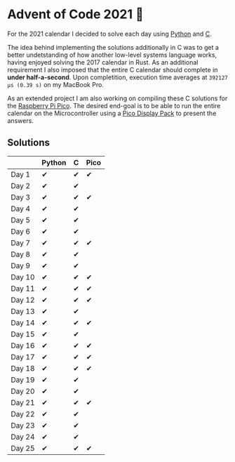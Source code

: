 # Advent of Code 2021 🎄

For the 2021 calendar I decided to solve each day using [Python](./python) and [C](./c).

The idea behind implementing the solutions additionally in C was to get a better undetstanding of how another low-level systems language works, having enjoyed solving the 2017 calendar in Rust.
As an additional requirement I also imposed that the entire C calendar should complete in **under half-a-second**.
Upon completition, execution time averages at `392127 μs (0.39 s)` on my MacBook Pro.

As an extended project I am also working on compiling these C solutions for the [Raspberry Pi Pico](https://www.raspberrypi.com/products/raspberry-pi-pico/).
The desired end-goal is to be able to run the entire calendar on the Microcontroller using a [Pico Display Pack](https://shop.pimoroni.com/products/pico-display-pack) to present the answers.

## Solutions

|        | Python | C   | Pico |
| ------ | ------ | --- | ---- |
| Day 1  | ✔      | ✔   | ✔    |
| Day 2  | ✔      | ✔   |      |
| Day 3  | ✔      | ✔   | ✔    |
| Day 4  | ✔      | ✔   |      |
| Day 5  | ✔      | ✔   |      |
| Day 6  | ✔      | ✔   |      |
| Day 7  | ✔      | ✔   | ✔    |
| Day 8  | ✔      | ✔   |      |
| Day 9  | ✔      | ✔   |      |
| Day 10 | ✔      | ✔   | ✔    |
| Day 11 | ✔      | ✔   | ✔    |
| Day 12 | ✔      | ✔   | ✔    |
| Day 13 | ✔      | ✔   |      |
| Day 14 | ✔      | ✔   | ✔    |
| Day 15 | ✔      | ✔   |      |
| Day 16 | ✔      | ✔   | ✔    |
| Day 17 | ✔      | ✔   | ✔    |
| Day 18 | ✔      | ✔   | ✔    |
| Day 19 | ✔      | ✔   |      |
| Day 20 | ✔      | ✔   |      |
| Day 21 | ✔      | ✔   | ✔    |
| Day 22 | ✔      | ✔   |      |
| Day 23 | ✔      | ✔   |      |
| Day 24 | ✔      | ✔   |      |
| Day 25 | ✔      | ✔   | ✔    |
